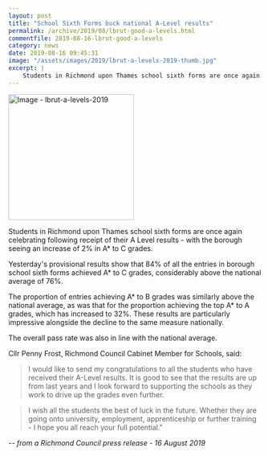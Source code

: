 ```yaml
---
layout: post
title: "School Sixth Forms buck national A-Level results"
permalink: /archive/2019/08/lbrut-good-a-levels.html
commentfile: 2019-08-16-lbrut-good-a-levels
category: news
date: 2019-08-16 09:45:31
image: "/assets/images/2019/lbrut-a-levels-2019-thumb.jpg"
excerpt: |
    Students in Richmond upon Thames school sixth forms are once again celebrating following receipt of their A Level results - with the borough seeing an increase of 2% in A* to C grades.
---
```

<a href="/assets/images/2019/lbrut-a-levels-2019.jpg" title="Click for a larger image"><img src="/assets/images/2019/lbrut-a-levels-2019-thumb.jpg" width="250" alt="Image - lbrut-a-levels-2019"  class="photo right"/></a>

Students in Richmond upon Thames school sixth forms are once again celebrating following receipt of their A Level results - with the borough seeing an increase of 2% in A* to C grades.

Yesterday's provisional results show that 84% of all the entries in borough school sixth forms achieved A* to C grades, considerably above the national average of 76%.

The proportion of entries achieving A* to B grades was similarly above the national average, as was that for the proportion achieving the top A* to A grades, which has increased to 32%. These results are particularly impressive alongside the decline to the same measure nationally.

The overall pass rate was also in line with the national average.

Cllr Penny Frost, Richmond Council Cabinet Member for Schools, said:

> I would like to send my congratulations to all the students who have received their A-Level results. It is good to see that the results are up from last years and I look forward to supporting the schools as they work to drive up the grades even further.

> I wish all the students the best of luck in the future. Whether they are going onto university, employment, apprenticeship or further training - I hope you all reach your full potential."

<cite>-- from a Richmond Council press release - 16 August 2019</cite>
